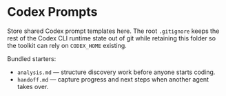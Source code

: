 # Codex Prompts

Store shared Codex prompt templates here. The root `.gitignore` keeps the rest
of the Codex CLI runtime state out of git while retaining this folder so the
toolkit can rely on `CODEX_HOME` existing.

Bundled starters:
- `analysis.md` — structure discovery work before anyone starts coding.
- `handoff.md` — capture progress and next steps when another agent takes over.
